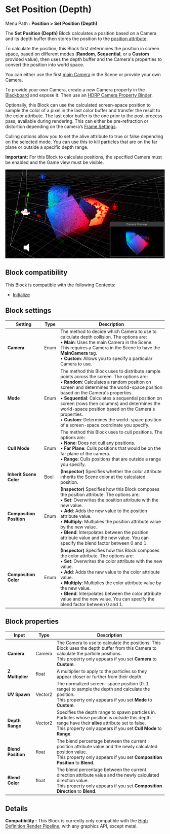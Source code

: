 # Set Position (Depth)

Menu Path : **Position > Set Position (Depth)**

The **Set Position (Depth)** Block calculates a position based on a Camera and its depth buffer then stores the position to the [position attribute](Reference-Attributes.md).

To calculate the position, this Block first determines the position in screen space, based on different modes (**Random**, **Sequential**, or a **Custom** provided value), then uses the depth buffer and the Camera's properties to convert the position into world space.

You can either use the first [main Camera](https://docs.unity3d.com/ScriptReference/Camera-main.html) in the Scene or provide your own Camera. 

To provide your own Camera, create a new Camera property in the [Blackboard](Blackboard.md) and expose it. Then use an [HDRP Camera Property Binder](PropertyBinders.md).

Optionally, this Block can use the calculated screen-space position to sample the color of a pixel in the last color buffer and transfer the result to the color attribute. The last color buffer is the one prior to the post-process pass, available during rendering. This can either be pre-refraction or distortion depending on the camera’s [Frame Settings](https://docs.unity3d.com/Packages/com.unity.render-pipelines.high-definition@latest/index.html?subfolder=/manual/Frame-Settings.html).

Culling options allow you to set the alive attribute to true or false depending on the selected mode. You can use this to kill particles that are on the far plane or outside a specific depth range.

**Important:** For this Block to calculate positions, the specified Camera must be enabled and the Game view must be visible.

![](Images/Block-SetPosition(Depth)Main.gif)

## Block compatibility

This Block is compatible with the following Contexts:

- [Initialize](Context-Initialize.md)

## Block settings

| **Setting**              | **Type** | **Description**                                              |
| ------------------------ | -------- | ------------------------------------------------------------ |
| **Camera**               | Enum     | The method to decide which Camera to use to calculate depth collision. The options are:<br/>&#8226; **Main**: Uses the main Camera in the Scene. This requires a Camera in the Scene to have the **MainCamera** tag.<br/>&#8226; **Custom**: Allows you to specify a particular Camera to use. |
| **Mode**                 | Enum     | The method this Block uses to distribute sample points across the screen. The options are:<br/>&#8226; **Random**: Calculates a random position on screen and determines the world-space position based on the Camera's properties.<br/>&#8226; **Sequential**: Calculates a sequential position on screen (rows then columns) and determines the world-space position based on the Camera's properties.<br/>&#8226; **Custom**: Determines the world-space position of a screen-space coordinate you specify. |
| **Cull Mode**            | Enum     | The method this Block uses to cull positions. The options are:<br/>&#8226; **None**: Does not cull any positions.<br/>&#8226; **Far Plane**: Culls positions that would be on the far plane of the camera.<br/>&#8226; **Range**: Culls positions that are outside a range you specify. |
| **Inherit Scene Color**  | Bool     | **(Inspector)** Specifies whether the color attribute inherits the Scene color at the calculated position. |
| **Composition Position** | Enum     | **(Inspector)** Specifies how this Block composes the position attribute. The options are:<br/>&#8226; **Set**: Overwrites the position attribute with the new value.<br/>&#8226; **Add**: Adds the new value to the position attribute value.<br/>&#8226; **Multiply**: Multiplies the position attribute value by the new value.<br/>&#8226; **Blend**: Interpolates between the position attribute value and the new value. You can specify the blend factor between 0 and 1. |
| **Composition Color**    | Enum     | **(Inspector)** Specifies how this Block composes the color attribute. The options are:<br/>&#8226; **Set**: Overwrites the color attribute with the new value.<br/>&#8226; **Add**: Adds the new value to the color attribute value.<br/>&#8226; **Multiply**: Multiplies the color attribute value by the new value.<br/>&#8226; **Blend**: Interpolates between the color attribute value and the new value. You can specify the blend factor between 0 and 1. |

## Block properties

| **Input**          | **Type** | **Description**                                              |
| ------------------ | -------- | ------------------------------------------------------------ |
| **Camera**         | Camera   | The Camera to use to calculate the positions. This Block uses the depth buffer from this Camera to calculate the particle positions. <br/>This property only appears if you set **Camera** to **Custom**. |
| **Z Multiplier**   | float    | A multiplier to apply to the particles so they appear closer or further from their depth. |
| **UV Spawn**       | Vector2  | The normalized screen-space position (0..1 range) to sample the depth and calculate the position. <br/>This property only appears if you set **Mode** to **Custom**. |
| **Depth Range**    | Vector2  | Specifies the depth range to spawn particles in. Particles whose position is outside this depth range have their **alive** attribute set to false.<br/>This property only appears if you set **Cull Mode** to **Range**. |
| **Blend Position** | float    | The blend percentage between the current position attribute value and the newly calculated position value.<br/>This property only appears if you set **Composition Position** to **Blend**. |
| **Blend Color**    | float    | The blend percentage between the current direction attribute value and the newly calculated direction value.<br/>This property only appears if you set **Composition Direction** to **Blend**. |

## Details

**Compatibility :** This Block is currently only compatible with the [High Definition Render Pipeline](https://docs.unity3d.com/Packages/com.unity.render-pipelines.high-definition@latest/index.html), with any graphics API, except metal.